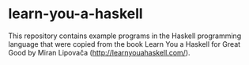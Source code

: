 # learn-you-a-haskell


This repository contains example programs in the Haskell programming language that were copied from the book Learn You a Haskell for Great Good by Miran Lipovača (http://learnyouahaskell.com/).
